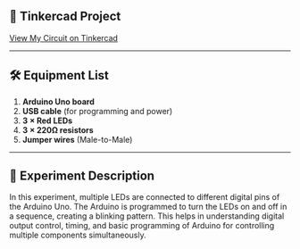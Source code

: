 ## 🔗 Tinkercad Project
[View My Circuit on Tinkercad](https://www.tinkercad.com/things/lB1u4iX3Mgo-frantic-leelo-stantia/editel?returnTo=https%3A%2F%2Fwww.tinkercad.com%2Fdashboard%2Fdesigns%2Fcircuits&sharecode=PZ2XZYf7Uir1YGJgEQWsi6CsaIeRZwDC6BTtm8FmTRs)

---

## 🛠 Equipment List
1. **Arduino Uno board**
2. **USB cable** (for programming and power)
3. **3 × Red LEDs**
4. **3 × 220Ω resistors**
5. **Jumper wires** (Male-to-Male)

---

## 📄 Experiment Description
In this experiment, multiple LEDs are connected to different digital pins of the Arduino Uno. The Arduino is programmed to turn the LEDs on and off in a sequence, creating a blinking pattern. This helps in understanding digital output control, timing, and basic programming of Arduino for controlling multiple components simultaneously.
